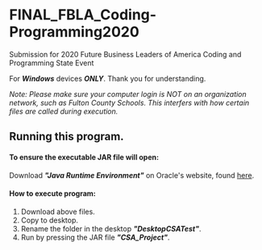 # FINAL_FBLA_Coding-Programming2020
Submission for 2020 Future Business Leaders of America Coding and Programming State Event

For ***Windows*** devices ***ONLY***. Thank you for understanding.

*Note: Please make sure your computer login is NOT on an organization network, such as Fulton County Schools. This interfers with how certain files are called during execution.*

## Running this program.
#### To ensure the executable JAR file will open:
Download ***"Java Runtime Environment"*** on Oracle's website, found [here](https://www.java.com/en/download/).
  
#### How to execute program:
1. Download above files.
2. Copy to desktop.
3. Rename the folder in the desktop ***"DesktopCSATest"***.
4. Run by pressing the JAR file ***"CSA_Project"***.
